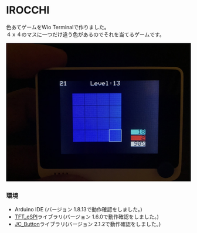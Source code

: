 # IROCCHI
色あてゲームをWio Terminalで作りました。  
４ｘ４のマスに一つだけ違う色があるのでそれを当てるゲームです。

<div align="left">
<img src="images/1.JPG" >
</div>


### 環境 ###
* Arduino IDE (バージョン 1.8.13で動作確認をしました。)<br>
* [TFT_eSPI](https://github.com/Seeed-Studio/Seeed_Arduino_LCD "Title")ライブラリ(バージョン 1.6.0で動作確認をしました。)<br>
* [JC_Button](https://github.com/JChristensen/JC_Button "Title")ライブラリ(バージョン 2.1.2で動作確認をしました。)<br>
